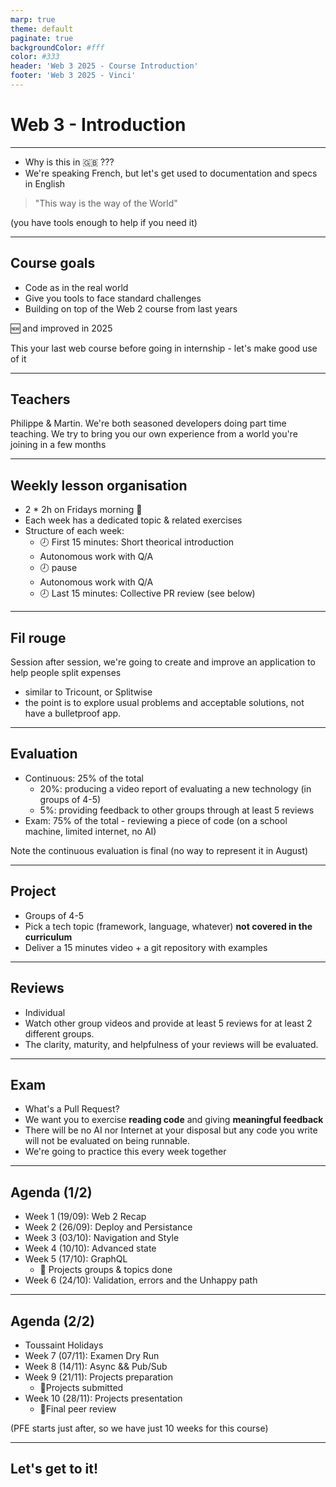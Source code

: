 ```yaml
---
marp: true
theme: default
paginate: true
backgroundColor: #fff
color: #333
header: 'Web 3 2025 - Course Introduction'
footer: 'Web 3 2025 - Vinci'
---
```


# Web 3 - Introduction

---

- Why is this in :uk: ???
- We're speaking French, but let's get used to documentation and specs in English

> "This way is the way of the World"

(you have tools enough to help if you need it)

---

## Course goals

- Code as in the real world
- Give you tools to face standard challenges
- Building on top of the Web 2 course from last years

:new: and improved in 2025

This your last web course before going in internship - let's make good use of it

---

## Teachers

Philippe & Martin.
We're both seasoned developers doing part time teaching.
We try to bring you our own experience from a world you're joining in a few months

---

## Weekly lesson organisation

- 2 \* 2h on Fridays morning :rooster:
- Each week has a dedicated topic & related exercises
- Structure of each week:
  - 🕗 First 15 minutes: Short theorical introduction
  - Autonomous work with Q/A
  - 🕗 pause
  - Autonomous work with Q/A
  - 🕗 Last 15 minutes: Collective PR review (see below)

---

## Fil rouge

Session after session, we're going to create and improve an application to help people split expenses

- similar to Tricount, or Splitwise
- the point is to explore usual problems and acceptable solutions, not have a bulletproof app.

---

## Evaluation

- Continuous: 25% of the total
  - 20%: producing a video report of evaluating a new technology (in groups of 4-5)
  - 5%: providing feedback to other groups through at least 5 reviews
- Exam: 75% of the total - reviewing a piece of code (on a school machine, limited internet, no AI)

Note the continuous evaluation is final (no way to represent it in August)

---

## Project

- Groups of 4-5
- Pick a tech topic (framework, language, whatever) **not covered in the curriculum**
- Deliver a 15 minutes video + a git repository with examples

---

## Reviews

- Individual
- Watch other group videos and provide at least 5 reviews for at least 2 different groups.
- The clarity, maturity, and helpfulness of your reviews will be evaluated.

---

## Exam

- What's a Pull Request?
- We want you to exercise **reading code** and giving **meaningful feedback**
- There will be no AI nor Internet at your disposal but any code you write will not be evaluated on being runnable.
- We're going to practice this every week together

---

## Agenda (1/2)

- Week 1 (19/09): Web 2 Recap
- Week 2 (26/09): Deploy and Persistance
- Week 3 (03/10): Navigation and Style
- Week 4 (10/10): Advanced state
- Week 5 (17/10): GraphQL
  - 🎯 Projects groups & topics done
- Week 6 (24/10): Validation, errors and the Unhappy path

---

## Agenda (2/2)

- Toussaint Holidays
- Week 7 (07/11): Examen Dry Run
- Week 8 (14/11): Async && Pub/Sub
- Week 9 (21/11): Projects preparation
  - 🎯Projects submitted
- Week 10 (28/11): Projects presentation
  - 🎯Final peer review

(PFE starts just after, so we have just 10 weeks for this course)

---

## Let's get to it!

